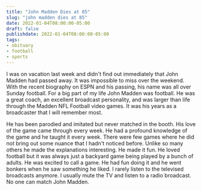 ```yaml
---
title: "John Madden Dies at 85"
slug: "john madden dies at 85"
date: 2022-01-04T08:00:00-05:00
draft: false
publishdate: 2022-01-04T08:00:00-05:00
tags:
- obituary
- football
- sports
---
```


I was on vacation last week and didn't find out immediately that John Madden had passed away. It was impossible to miss over the weekend. With the recent biography on ESPN and his passing, his name was all over Sunday football. For a big part of my life John Madden was football. He was a great coach, an excellent broadcast personality, and was larger than life through the Madden NFL Football video games. It was his years as a broadcaster that I will remember most. 

He has been parodied and imitated but never matched in the booth. His love of the game came through every week. He had a profound knowledge of the game and he taught it every week. There were few games where he did not bring out some nuance that I hadn't noticed before. Unlike so many others he made the explanations interesting. He made it fun. He loved football but it was always just a backyard game being played by a bunch of adults. He was excited to call a game. He had fun doing it and he went bonkers when he saw something he liked. I rarely listen to the televised broadcasts anymore. I usually mute the TV and listen to a radio broadcast. No one can match John Madden. 